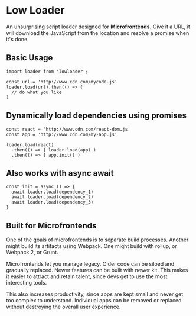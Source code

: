 # Low Loader

An unsurprising script loader designed for **Microfrontends.** Give it a URL, it will download the JavaScript from the location and resolve a promise when it's done.

## Basic Usage

    import loader from 'lowloader';

    const url = 'http://www.cdn.com/mycode.js'
    loader.load(url).then(() => {
      // do what you like
    )

## Dynamically load dependencies using promises

    const react = 'http://www.cdn.com/react-dom.js'
    const app = 'http://www.cdn.com/my-app.js'

    loader.load(react)
      .then(() => { loader.load(app) )
      .then(() => { app.init() )

## Also works with async await

    const init = async () => {
      await loader.load(dependency_1)
      await loader.load(dependency_2)
      await loader.load(dependency_3)
    }

## Built for Microfrontends

One of the goals of microfrontends is to separate build processes. Another might build its artifacts using Webpack. One might build with rollup, or Webpack 2, or Grunt.

Microfrontends let you manage legacy. Older code can be siloed and gradually replaced. Newer features can be built with newer kit. This makes it easier to attract and retain talent, since devs get to use the most interesting tools.

This also increases productivity, since apps are kept small and never get too complex to understand. Individual apps can be removed or replaced without destroying the overall user experience.
